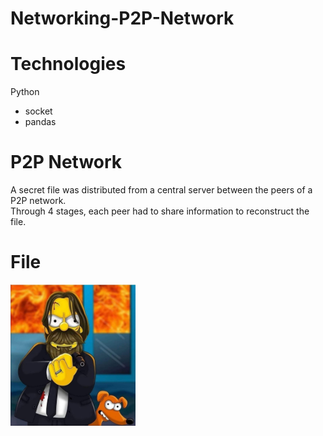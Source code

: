# Networking-P2P-Network
# Technologies
Python
* socket
* pandas

# P2P Network
A secret file was distributed from a central server between the peers of a P2P network. <br>
Through 4 stages, each peer had to share information to reconstruct the file.

# File
<img src="https://github.com/grimloc-aduque/Networking-P2P-Network/blob/main/secret_file.png" style="width:200px;"/>
